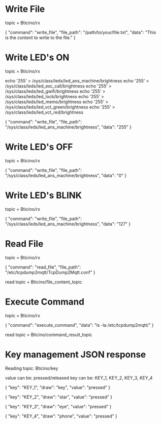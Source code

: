 
# Write File

topic = Bticino/rx

{
    "command": "write_file",
    "file_path": "/path/to/your/file.txt",
    "data": "This is the content to write to the file."
}

# Write LED's ON

topic = Bticino/rx

echo '255' > /sys/class/leds/led_ans_machine/brightness
echo '255' > /sys/class/leds/led_exc_call/brightness
echo '255' > /sys/class/leds/led_gwifi/brightness
echo '255' > /sys/class/leds/led_lock/brightness
echo '255' > /sys/class/leds/led_memo/brightness
echo '255' > /sys/class/leds/led_vct_green/brightness
echo '255' > /sys/class/leds/led_vct_red/brightness

{
    "command": "write_file",
    "file_path": "/sys/class/leds/led_ans_machine/brightness",
    "data": "255"
}

# Write LED's OFF

topic = Bticino/rx

{
    "command": "write_file",
    "file_path": "/sys/class/leds/led_ans_machine/brightness",
    "data": "0"
}

# Write LED's BLINK

topic = Bticino/rx

{
    "command": "write_file",
    "file_path": "/sys/class/leds/led_ans_machine/brightness",
    "data": "127"
}

# Read File

topic = Bticino/rx

{
    "command": "read_file",
    "file_path": "/etc/tcpdump2mqtt/TcpDump2Mqtt.conf"
}

read topic = Bticino/file_content_topic

# Execute Command

topic = Bticino/rx

{
    "command": "execute_command",
    "data": "ls -la /etc/tcpdump2mqtt/"
}

read topic = Bticino/command_result_topic

# Key management JSON response

Reading topic: Bticino/key

value can be: pressed/released
key can be: KEY_1, KEY_2, KEY_3, KEY_4

{
    "key": "KEY_1",
    "draw": "key",
    "value": "pressed"
}

{
    "key": "KEY_2",
    "draw": "star",
    "value": "pressed"
}

{
    "key": "KEY_3",
    "draw": "eye",
    "value": "pressed"
}

{
    "key": "KEY_4",
    "draw": "phone",
    "value": "pressed"
}
